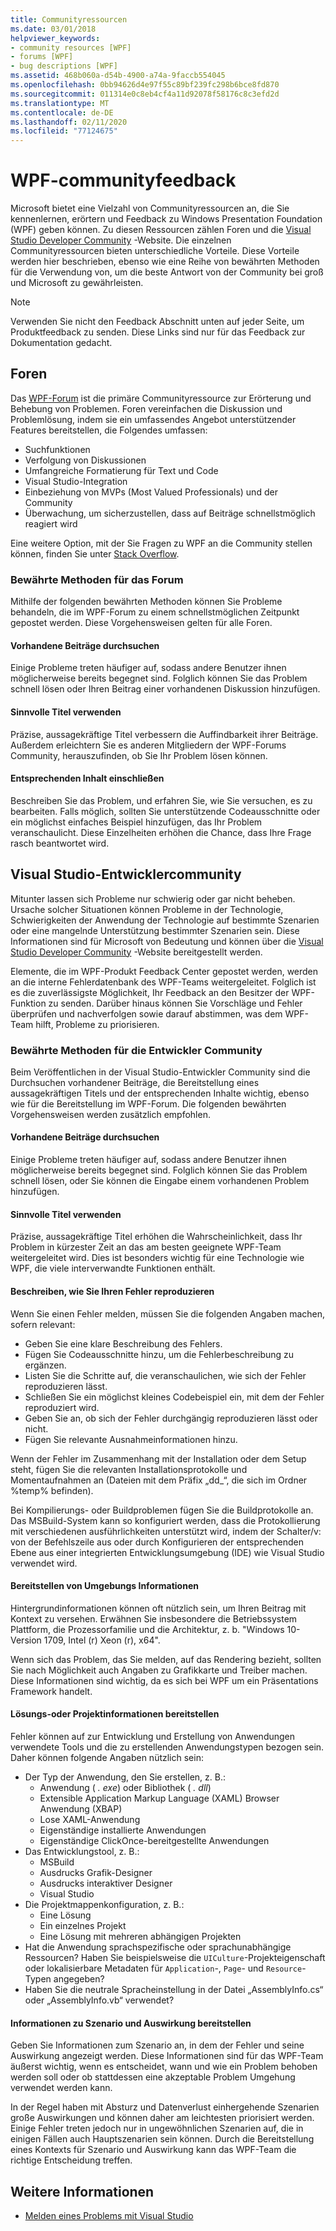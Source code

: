```yaml
---
title: Communityressourcen
ms.date: 03/01/2018
helpviewer_keywords:
- community resources [WPF]
- forums [WPF]
- bug descriptions [WPF]
ms.assetid: 468b060a-d54b-4900-a74a-9faccb554045
ms.openlocfilehash: 0bb94626d4e97f55c89bf239fc298b6bce8fd870
ms.sourcegitcommit: 011314e0c8eb4cf4a11d92078f58176c8c3efd2d
ms.translationtype: MT
ms.contentlocale: de-DE
ms.lasthandoff: 02/11/2020
ms.locfileid: "77124675"
---
```

# <a name="wpf-community-feedback"></a>WPF-communityfeedback

Microsoft bietet eine Vielzahl von Communityressourcen an, die Sie kennenlernen, erörtern und Feedback zu Windows Presentation Foundation (WPF) geben können. Zu diesen Ressourcen zählen Foren und die [Visual Studio Developer Community](https://developercommunity.visualstudio.com/) -Website. Die einzelnen Communityressourcen bieten unterschiedliche Vorteile. Diese Vorteile werden hier beschrieben, ebenso wie eine Reihe von bewährten Methoden für die Verwendung von, um die beste Antwort von der Community bei groß und Microsoft zu gewährleisten.

> [!NOTE]
> Verwenden Sie nicht den Feedback Abschnitt unten auf jeder Seite, um Produktfeedback zu senden. Diese Links sind nur für das Feedback zur Dokumentation gedacht.

## <a name="forums"></a>Foren

Das [WPF-Forum](https://social.msdn.microsoft.com/Forums/vstudio/home?forum=wpf) ist die primäre Communityressource zur Erörterung und Behebung von Problemen. Foren vereinfachen die Diskussion und Problemlösung, indem sie ein umfassendes Angebot unterstützender Features bereitstellen, die Folgendes umfassen:

- Suchfunktionen
- Verfolgung von Diskussionen
- Umfangreiche Formatierung für Text und Code
- Visual Studio-Integration
- Einbeziehung von MVPs (Most Valued Professionals) und der Community
- Überwachung, um sicherzustellen, dass auf Beiträge schnellstmöglich reagiert wird

Eine weitere Option, mit der Sie Fragen zu WPF an die Community stellen können, finden Sie unter [Stack Overflow](https://stackoverflow.com/questions/tagged/wpf).

### <a name="forum-best-practices"></a>Bewährte Methoden für das Forum

Mithilfe der folgenden bewährten Methoden können Sie Probleme behandeln, die im WPF-Forum zu einem schnellstmöglichen Zeitpunkt gepostet werden. Diese Vorgehensweisen gelten für alle Foren.

#### <a name="search-existing-posts"></a>Vorhandene Beiträge durchsuchen

Einige Probleme treten häufiger auf, sodass andere Benutzer ihnen möglicherweise bereits begegnet sind. Folglich können Sie das Problem schnell lösen oder Ihren Beitrag einer vorhandenen Diskussion hinzufügen.

#### <a name="use-meaningful-titles"></a>Sinnvolle Titel verwenden

Präzise, aussagekräftige Titel verbessern die Auffindbarkeit ihrer Beiträge. Außerdem erleichtern Sie es anderen Mitgliedern der WPF-Forums Community, herauszufinden, ob Sie Ihr Problem lösen können.

#### <a name="include-appropriate-content"></a>Entsprechenden Inhalt einschließen

Beschreiben Sie das Problem, und erfahren Sie, wie Sie versuchen, es zu bearbeiten. Falls möglich, sollten Sie unterstützende Codeausschnitte oder ein möglichst einfaches Beispiel hinzufügen, das Ihr Problem veranschaulicht. Diese Einzelheiten erhöhen die Chance, dass Ihre Frage rasch beantwortet wird.

## <a name="visual-studio-developer-community"></a>Visual Studio-Entwicklercommunity

Mitunter lassen sich Probleme nur schwierig oder gar nicht beheben. Ursache solcher Situationen können Probleme in der Technologie, Schwierigkeiten der Anwendung der Technologie auf bestimmte Szenarien oder eine mangelnde Unterstützung bestimmter Szenarien sein. Diese Informationen sind für Microsoft von Bedeutung und können über die [Visual Studio Developer Community](https://developercommunity.visualstudio.com/) -Website bereitgestellt werden.

Elemente, die im WPF-Produkt Feedback Center gepostet werden, werden an die interne Fehlerdatenbank des WPF-Teams weitergeleitet. Folglich ist es die zuverlässigste Möglichkeit, Ihr Feedback an den Besitzer der WPF-Funktion zu senden. Darüber hinaus können Sie Vorschläge und Fehler überprüfen und nachverfolgen sowie darauf abstimmen, was dem WPF-Team hilft, Probleme zu priorisieren.

### <a name="developer-community-best-practices"></a>Bewährte Methoden für die Entwickler Community

Beim Veröffentlichen in der Visual Studio-Entwickler Community sind die Durchsuchen vorhandener Beiträge, die Bereitstellung eines aussagekräftigen Titels und der entsprechenden Inhalte wichtig, ebenso wie für die Bereitstellung im WPF-Forum. Die folgenden bewährten Vorgehensweisen werden zusätzlich empfohlen.

#### <a name="search-existing-posts"></a>Vorhandene Beiträge durchsuchen

Einige Probleme treten häufiger auf, sodass andere Benutzer ihnen möglicherweise bereits begegnet sind. Folglich können Sie das Problem schnell lösen, oder Sie können die Eingabe einem vorhandenen Problem hinzufügen.

#### <a name="use-meaningful-titles"></a>Sinnvolle Titel verwenden

Präzise, aussagekräftige Titel erhöhen die Wahrscheinlichkeit, dass Ihr Problem in kürzester Zeit an das am besten geeignete WPF-Team weitergeleitet wird. Dies ist besonders wichtig für eine Technologie wie WPF, die viele interverwandte Funktionen enthält.

#### <a name="describe-how-to-reproduce-your-bug"></a>Beschreiben, wie Sie Ihren Fehler reproduzieren

Wenn Sie einen Fehler melden, müssen Sie die folgenden Angaben machen, sofern relevant:

- Geben Sie eine klare Beschreibung des Fehlers.
- Fügen Sie Codeausschnitte hinzu, um die Fehlerbeschreibung zu ergänzen.
- Listen Sie die Schritte auf, die veranschaulichen, wie sich der Fehler reproduzieren lässt.
- Schließen Sie ein möglichst kleines Codebeispiel ein, mit dem der Fehler reproduziert wird.
- Geben Sie an, ob sich der Fehler durchgängig reproduzieren lässt oder nicht.
- Fügen Sie relevante Ausnahmeinformationen hinzu.

 Wenn der Fehler im Zusammenhang mit der Installation oder dem Setup steht, fügen Sie die relevanten Installationsprotokolle und Momentaufnahmen an (Dateien mit dem Präfix „dd_“, die sich im Ordner %temp% befinden).

 Bei Kompilierungs- oder Buildproblemen fügen Sie die Buildprotokolle an. Das MSBuild-System kann so konfiguriert werden, dass die Protokollierung mit verschiedenen ausführlichkeiten unterstützt wird, indem der Schalter/v: von der Befehlszeile aus oder durch Konfigurieren der entsprechenden Ebene aus einer integrierten Entwicklungsumgebung (IDE) wie Visual Studio verwendet wird.

#### <a name="provide-environment-information"></a>Bereitstellen von Umgebungs Informationen

Hintergrundinformationen können oft nützlich sein, um Ihren Beitrag mit Kontext zu versehen. Erwähnen Sie insbesondere die Betriebssystem Plattform, die Prozessorfamilie und die Architektur, z. b. "Windows 10-Version 1709, Intel (r) Xeon (r), x64".

Wenn sich das Problem, das Sie melden, auf das Rendering bezieht, sollten Sie nach Möglichkeit auch Angaben zu Grafikkarte und Treiber machen. Diese Informationen sind wichtig, da es sich bei WPF um ein Präsentations Framework handelt.

#### <a name="provide-solution-or-project-information"></a>Lösungs-oder Projektinformationen bereitstellen

Fehler können auf zur Entwicklung und Erstellung von Anwendungen verwendete Tools und die zu erstellenden Anwendungstypen bezogen sein. Daher können folgende Angaben nützlich sein:

- Der Typ der Anwendung, den Sie erstellen, z. B.:
  - Anwendung ( *. exe*) oder Bibliothek ( *. dll*)
  - Extensible Application Markup Language (XAML) Browser Anwendung (XBAP)
  - Lose XAML-Anwendung
  - Eigenständige installierte Anwendungen
  - Eigenständige ClickOnce-bereitgestellte Anwendungen
- Das Entwicklungstool, z. B.:
  - MSBuild
  - Ausdrucks Grafik-Designer
  - Ausdrucks interaktiver Designer
  - Visual Studio
- Die Projektmappenkonfiguration, z. B.:
  - Eine Lösung
  - Ein einzelnes Projekt
  - Eine Lösung mit mehreren abhängigen Projekten
- Hat die Anwendung sprachspezifische oder sprachunabhängige Ressourcen? Haben Sie beispielsweise die `UICulture`-Projekteigenschaft oder lokalisierbare Metadaten für `Application`-, `Page`- und `Resource`-Typen angegeben?
- Haben Sie die neutrale Spracheinstellung in der Datei „AssemblyInfo.cs“ oder „AssemblyInfo.vb“ verwendet?

#### <a name="provide-scenario-and-impact-information"></a>Informationen zu Szenario und Auswirkung bereitstellen

Geben Sie Informationen zum Szenario an, in dem der Fehler und seine Auswirkung angezeigt werden. Diese Informationen sind für das WPF-Team äußerst wichtig, wenn es entscheidet, wann und wie ein Problem behoben werden soll oder ob stattdessen eine akzeptable Problem Umgehung verwendet werden kann.

In der Regel haben mit Absturz und Datenverlust einhergehende Szenarien große Auswirkungen und können daher am leichtesten priorisiert werden. Einige Fehler treten jedoch nur in ungewöhnlichen Szenarien auf, die in einigen Fällen auch Hauptszenarien sein können. Durch die Bereitstellung eines Kontexts für Szenario und Auswirkung kann das WPF-Team die richtige Entscheidung treffen.

## <a name="see-also"></a>Weitere Informationen

- [Melden eines Problems mit Visual Studio](/visualstudio/ide/how-to-report-a-problem-with-visual-studio)
